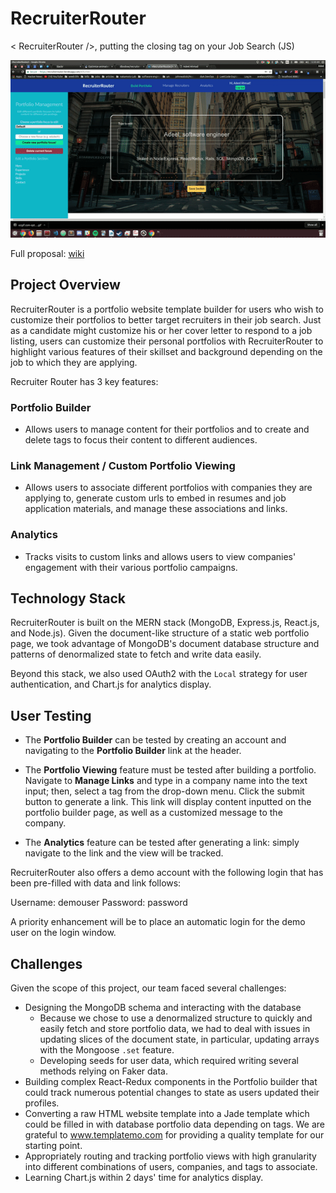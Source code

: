 # RecruiterRouter

\< RecruiterRouter /\>, putting the closing tag on your Job Search (JS)

![recruiter-router](assets/images/recruiter-router.gif)

Full proposal: [wiki](https://github.com/dbodow/recruiter-router/wiki)

## Project Overview

RecruiterRouter is a portfolio website template builder for users who wish to customize their portfolios to better target recruiters in their job search. Just as a candidate might customize his or her cover letter to respond to a job listing, users can customize their personal portfolios with RecruiterRouter to highlight various features of their skillset and background depending on the job to which they are applying.

Recruiter Router has 3 key features:

### Portfolio Builder

* Allows users to manage content for their portfolios and to create and delete tags to focus their content to different audiences.

### Link Management / Custom Portfolio Viewing

* Allows users to associate different portfolios with companies they are applying to, generate custom urls to embed in resumes and job application materials, and manage these associations and links.

### Analytics

* Tracks visits to custom links and allows users to view companies' engagement with their various portfolio campaigns.

## Technology Stack

RecruiterRouter is built on the MERN stack (MongoDB, Express.js, React.js, and Node.js). Given the document-like structure of a static web portfolio page, we took advantage of MongoDB's document database structure and patterns of denormalized state to fetch and write data easily.

Beyond this stack, we also used OAuth2 with the `Local` strategy for user authentication, and Chart.js for analytics display.

## User Testing

* The **Portfolio Builder** can be tested by creating an account and navigating to the **Portfolio Builder** link at the header.

* The **Portfolio Viewing** feature must be tested after building a portfolio. Navigate to **Manage Links** and type in a company name into the text input; then, select a tag from the drop-down menu. Click the submit button to generate a link. This link will display content inputted on the portfolio builder page, as well as a customized message to the company.

* The **Analytics** feature can be tested after generating a link: simply navigate to the link and the view will be tracked.

RecruiterRouter also offers a demo account with the following login that has been pre-filled with data and link follows:

Username: demouser
Password: password

A priority enhancement will be to place an automatic login for the demo user on the login window.

## Challenges

Given the scope of this project, our team faced several challenges:

* Designing the MongoDB schema and interacting with the database
  * Because we chose to use a denormalized structure to quickly and easily fetch and store portfolio data, we had to deal with issues in updating slices of the document state, in particular, updating arrays with the Mongoose `.set` feature.
  * Developing seeds for user data, which required writing several methods relying on Faker data.
* Building complex React-Redux components in the Portfolio builder that could track numerous potential changes to state as users updated their profiles.
* Converting a raw HTML website template into a Jade template which could be filled in with database portfolio data depending on tags. We are grateful to www.templatemo.com for providing a quality template for our starting point.
* Appropriately routing and tracking portfolio views with high granularity into different combinations of users, companies, and tags to associate.
* Learning Chart.js within 2 days' time for analytics display.
